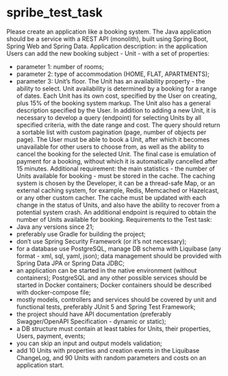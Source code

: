 # spribe_test_task

Please create an application like a booking system. The Java application should be a service with a REST API (monolith), built using Spring Boot, Spring Web and Spring Data.
Application description:
in the application Users can add the new booking subject - Unit - with a set of properties:
- parameter 1: number of rooms;
- parameter 2: type of accommodation (HOME, FLAT, APARTMENTS);
- parameter 3: Unit’s floor.
  The Unit has an availability property - the ability to select. Unit availability is determined by a booking for a range of dates. Each Unit has its own cost, specified by the User on creating, plus 15% of the booking system markup. The Unit also has a general description specified by the User. In addition to adding a new Unit, it is necessary to develop a query (endpoint) for selecting Units by all specified criteria, with the date range and cost. The query should return a sortable list with custom pagination (page, number of objects per page). The User must be able to book a Unit, after which it becomes unavailable for other users to choose from, as well as the ability to cancel the booking for the selected Unit. The final case is emulation of payment for a booking, without which it is automatically cancelled after 15 minutes.
  Additional requirement: the main statistics - the number of Units available for booking - must be stored in the cache. The caching system is chosen by the Developer, it can be a thread-safe Map, or an external caching system, for example, Redis, Memcached or Hazelcast, or any other custom cacher. The cache must be updated with each change in the status of Units, and also have the ability to recover from a potential system crash. An additional endpoint is required to obtain the number of Units available for booking.
  Requirements to the Test task:
- Java any versions since 21;
- preferably use Gradle for building the project;
- don’t use Spring Security Framework (or it’s not necessary);
- for a database use PostgreSQL, manage DB schema with Liquibase (any format - xml, sql, yaml, json); data management should be provided with Spring Data JPA or Spring Data JDBC;
- an application can be started in the native environment (without containers); PostgreSQL and any other possible services should be started in Docker containers; Docker containers should be described with docker-compose file;
- mostly models, controllers and services should be covered by unit and functional tests, preferably JUnit 5 and Spring Test Framework;
- the project should have API documentation (preferably Swagger/OpenAPI Specification - dynamic or static);
- a DB structure must contain at least tables for Units, their properties, Users, payment, events;
- you can skip an input and output models validation;
- add 10 Units with properties and creation events in the Liquibase ChangeLog, and 90 Units with random parameters and costs on an application start.